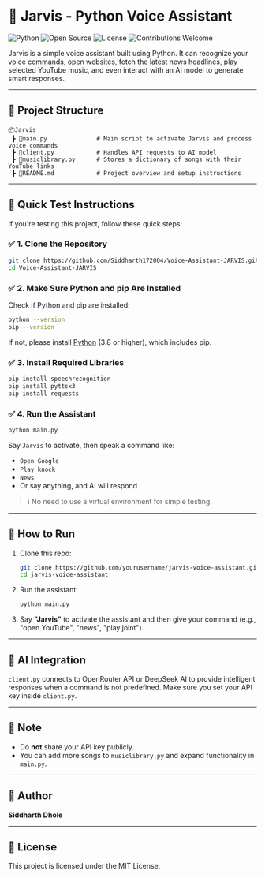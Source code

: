 # 🧠 Jarvis - Python Voice Assistant

![Python](https://img.shields.io/badge/Python-3.10-blue?logo=python)
![Open Source](https://img.shields.io/badge/Open%20Source-Yes-brightgreen)
![License](https://img.shields.io/badge/License-MIT-yellow)
![Contributions Welcome](https://img.shields.io/badge/Contributions-Welcome-blue)

Jarvis is a simple voice assistant built using Python. It can recognize your voice commands, open websites, fetch the latest news headlines, play selected YouTube music, and even interact with an AI model to generate smart responses.

---

## 📁 Project Structure

```
📦Jarvis
 ┣ 📜main.py              # Main script to activate Jarvis and process voice commands
 ┣ 📜client.py            # Handles API requests to AI model
 ┣ 📜musiclibrary.py      # Stores a dictionary of songs with their YouTube links
 ┣ 📜README.md            # Project overview and setup instructions
```

---

## 🧪 Quick Test Instructions

If you're testing this project, follow these quick steps:

### ✅ 1. Clone the Repository

```bash
git clone https://github.com/Siddharth172004/Voice-Assistant-JARVIS.git
cd Voice-Assistant-JARVIS
```

### ✅ 2. Make Sure Python and pip Are Installed

Check if Python and pip are installed:

```bash
python --version
pip --version
```

If not, please install [Python](https://www.python.org/downloads/) (3.8 or higher), which includes pip.

### ✅ 3. Install Required Libraries

```bash
pip install speechrecognition
pip install pyttsx3
pip install requests
```

### ✅ 4. Run the Assistant

```bash
python main.py
```

Say `Jarvis` to activate, then speak a command like:

- `Open Google`
- `Play knock`
- `News`
- Or say anything, and AI will respond

> ℹ️ No need to use a virtual environment for simple testing.

---

## 🚀 How to Run

1. Clone this repo:
   ```bash
   git clone https://github.com/yourusername/jarvis-voice-assistant.git
   cd jarvis-voice-assistant
   ```

2. Run the assistant:
   ```bash
   python main.py
   ```

3. Say **"Jarvis"** to activate the assistant and then give your command (e.g., "open YouTube", "news", "play joint").

---

## 🧠 AI Integration

`client.py` connects to OpenRouter API or DeepSeek AI to provide intelligent responses when a command is not predefined. Make sure you set your API key inside `client.py`.

---

## 🔐 Note

- Do **not** share your API key publicly.
- You can add more songs to `musiclibrary.py` and expand functionality in `main.py`.

---

## 👤 Author

**Siddharth Dhole**

---

## 📜 License

This project is licensed under the MIT License.
